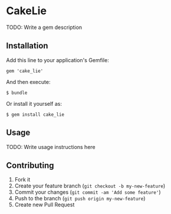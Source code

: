 # CakeLie

TODO: Write a gem description

## Installation

Add this line to your application's Gemfile:

    gem 'cake_lie'

And then execute:

    $ bundle

Or install it yourself as:

    $ gem install cake_lie

## Usage

TODO: Write usage instructions here

## Contributing

1. Fork it
2. Create your feature branch (`git checkout -b my-new-feature`)
3. Commit your changes (`git commit -am 'Add some feature'`)
4. Push to the branch (`git push origin my-new-feature`)
5. Create new Pull Request
